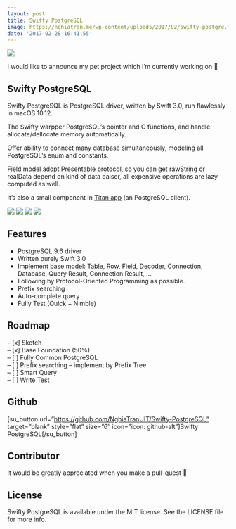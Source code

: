 ```yaml
---
layout: post
title: Swifty PostgreSQL
image: https://nghiatran.me/wp-content/uploads/2017/02/swifty-postgre.jpg
date: '2017-02-28 16:41:55'
---
```



![](https://i0.wp.com/nghiatran.me/wp-content/uploads/2017/02/background.png?w=100%25)

I would like to announce my pet project which I’m currently working on 🤗


## Swifty PostgreSQL

Swifty PostgreSQL is PostgreSQL driver, written by Swift 3.0, run flawlessly in macOS 10.12.

The Swifty warpper PostgreSQL’s pointer and C functions, and handle allocate/dellocate memory automatically.

Offer ability to connect many database simultaneously, modeling all PostgreSQL’s enum and constants.

Field model adopt Presentable protocol, so you can get rawString or realData depend on kind of data eaiser, all expensive operations are lazy computed as well.

It’s also a small component in [Titan app](https://github.com/NghiaTranUIT/Titan-Postgresql) (an PostgreSQL client).

![](https://img.shields.io/badge/Swift-3.0-blue.svg?style=flat) ![](https://img.shields.io/badge/Carthage-compatible-4BC51D.svg?style=flat) ![](https://img.shields.io/npm/l/express.svg?style=flat) ![](https://img.shields.io/badge/platform-osx-green.svg?style=flat)


## Features

- PostgreSQL 9.6 driver
- Written purely Swift 3.0
- Implement base model: Table, Row, Field, Decoder, Connection, Database, Query Result, Connection Result, …
- Following by Protocol-Oriented Programming as possible.
- Prefix searching
- Auto-complete query
- Fully Test (Quick + Nimble)


## Roadmap

– [x] Sketch  
 – [x] Base Foundation (50%)  
 – [ ] Fully Common PostgreSQL  
 – [ ] Prefix searching – implement by Prefix Tree  
 – [ ] Smart Query  
 – [ ] Write Test


## Github

[su_button url=”https://github.com/NghiaTranUIT/Swifty-PostgreSQL” target=”blank” style=”flat” size=”6″ icon=”icon: github-alt”]Swifty PostgreSQL[/su_button]


## Contributor

It would be greatly appreciated when you make a pull-quest 🤗


## License

Swifty PostgreSQL is available under the MIT license. See the LICENSE file for more info.

 



